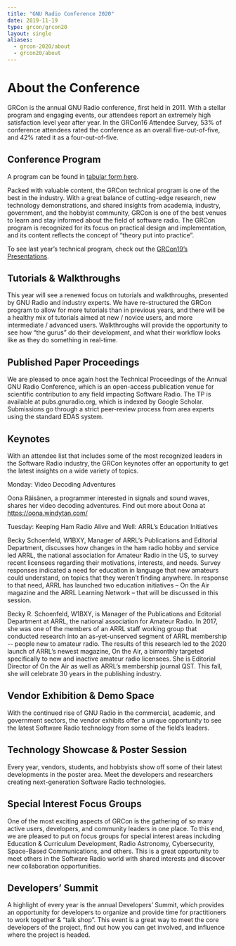 ```yaml
---
title: "GNU Radio Conference 2020"
date: 2019-11-19
type: grcon/grcon20
layout: single
aliases:
  - grcon-2020/about
  - grcon20/about
---
```


# About the Conference

GRCon is the annual GNU Radio conference, first held in 2011. With a stellar
program and engaging events, our attendees report an extremely high satisfaction
level year after year. In the GRCon16 Attendee Survey, 53% of conference
attendees rated the conference as an overall five-out-of-five, and 42% rated it
as a four-out-of-five.

## Conference Program

A program can be found in [tabular form here](https://docs.google.com/spreadsheets/d/e/2PACX-1vRzQRVelQmDWWUJJRgzFe0OxdVntA5X191hM3zhGgjKIpgMB9KOllXRmFwbryoGJpYIKiNNF4rQv_hw/pubhtml?gid=2121812992&single=true).

Packed with valuable content, the GRCon technical program is one of the best in the industry. 
With a great balance of cutting-edge research, new technology demonstrations, 
and shared insights from academia, industry, government, and the hobbyist community, 
GRCon is one of the best venues to learn and stay informed about the field of software radio. 
The GRCon program is recognized for its focus on practical design and implementation, 
and its content reflects the concept of “theory put into practice”.

To see last year’s technical program, check out the [GRCon19’s Presentations](/grcon/grcon19/presentations/).

## Tutorials & Walkthroughs

This year will see a renewed focus on tutorials and walkthroughs, presented by
GNU Radio and industry experts. We have re-structured the GRCon program to allow
for more tutorials than in previous years, and there will be a healthy mix of
tutorials aimed at new / novice users, and more intermediate / advanced users.
Walkthroughs will provide the opportunity to see how “the gurus” do their
development, and what their workflow looks like as they do something in
real-time.

## Published Paper Proceedings

We are pleased to once again host the Technical Proceedings of the Annual GNU
Radio Conference, which is an open-access publication venue for scientific
contribution to any field impacting Software Radio. The TP is available at
pubs.gnuradio.org, which is indexed by Google Scholar. Submissions go through a
strict peer-review process from area experts using the standard EDAS system.

## Keynotes

With an attendee list that includes some of the most recognized leaders in the
Software Radio industry, the GRCon keynotes offer an
opportunity to get the latest insights on a wide variety of topics.

Monday:
Video Decoding Adventures

Oona Räisänen, a programmer interested in signals and sound waves, shares her video decoding adventures. Find out more about Oona at https://oona.windytan.com/

Tuesday:
Keeping Ham Radio Alive and Well: ARRL’s Education Initiatives 

Becky Schoenfeld, W1BXY, Manager of ARRL’s Publications and Editorial Department, discusses how changes in the ham radio hobby and service led ARRL, the national association for Amateur Radio in the US, to survey recent licensees regarding their motivations, interests, and needs. Survey responses indicated a need for education in language that new amateurs could understand, on topics that they weren’t finding anywhere. In response to that need, ARRL has launched two education initiatives – On the Air magazine and the ARRL Learning Network – that will be discussed in this session.

Becky R. Schoenfeld, W1BXY, is Manager of the Publications and Editorial Department at ARRL, the national association for Amateur Radio. In 2017, she was one of the members of an ARRL staff working group that conducted research into an as-yet-unserved segment of ARRL membership -- people new to amateur radio. The results of this research led to the 2020 launch of ARRL’s newest magazine, On the Air, a bimonthly targeted specifically to new and inactive amateur radio licensees. She is Editorial Director of On the Air as well as ARRL’s membership journal QST. This fall, she will celebrate 30 years in the publishing industry.


## Vendor Exhibition & Demo Space

With the continued rise of GNU Radio in the commercial, academic, and government
sectors, the vendor exhibits offer a unique opportunity to see the latest Software
Radio technology from some of the field’s leaders.

## Technology Showcase & Poster Session

Every year, vendors, students, and hobbyists show off some of their latest
developments in the poster area. Meet the developers and researchers creating
next-generation Software Radio technologies.

## Special Interest Focus Groups

One of the most exciting aspects of GRCon is the gathering of so many active
users, developers, and community leaders in one place. To this end, we are
pleased to put on focus groups for special interest areas including Education &
Curriculum Development, Radio Astronomy, Cybersecurity, Space-Based
Communications, and others. This is a great opportunity to meet others in the
Software Radio world with shared interests and discover new collaboration
opportunities.

## Developers’ Summit

A highlight of every year is the annual Developers’ Summit, which provides an
opportunity for developers to organize and provide time for practitioners to
work together & “talk shop”. This event is a great way to meet the core
developers of the project, find out how you can get involved, and influence
where the project is headed.
